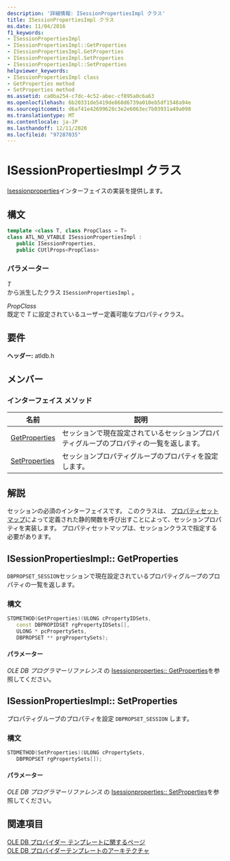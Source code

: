 ```yaml
---
description: '詳細情報: ISessionPropertiesImpl クラス'
title: ISessionPropertiesImpl クラス
ms.date: 11/04/2016
f1_keywords:
- ISessionPropertiesImpl
- ISessionPropertiesImpl::GetProperties
- ISessionPropertiesImpl.GetProperties
- ISessionPropertiesImpl.SetProperties
- ISessionPropertiesImpl::SetProperties
helpviewer_keywords:
- ISessionPropertiesImpl class
- GetProperties method
- SetProperties method
ms.assetid: ca0ba254-c7dc-4c52-abec-cf895a0c6a63
ms.openlocfilehash: 6b20331de5419de868d6739a010eb5df1548a94e
ms.sourcegitcommit: d6af41e42699628c3e2e6063ec7b03931a49a098
ms.translationtype: MT
ms.contentlocale: ja-JP
ms.lasthandoff: 12/11/2020
ms.locfileid: "97287035"
---
```

# <a name="isessionpropertiesimpl-class"></a>ISessionPropertiesImpl クラス

[Isessionproperties](/previous-versions/windows/desktop/ms713721(v=vs.85))インターフェイスの実装を提供します。

## <a name="syntax"></a>構文

```cpp
template <class T, class PropClass = T>
class ATL_NO_VTABLE ISessionPropertiesImpl :
   public ISessionProperties,
   public CUtlProps<PropClass>
```

### <a name="parameters"></a>パラメーター

*T*<br/>
から派生したクラス `ISessionPropertiesImpl` 。

*PropClass*<br/>
既定で *T* に設定されているユーザー定義可能なプロパティクラス。

## <a name="requirements"></a>要件

**ヘッダー:** atldb.h

## <a name="members"></a>メンバー

### <a name="interface-methods"></a>インターフェイス メソッド

| 名前 | 説明 |
|-|-|
|[GetProperties](#getproperties)|セッションで現在設定されているセッションプロパティグループのプロパティの一覧を返します。|
|[SetProperties](#setproperties)|セッションプロパティグループのプロパティを設定します。|

## <a name="remarks"></a>解説

セッションの必須のインターフェイスです。 このクラスは、 [プロパティセットマップ](./macros-for-ole-db-provider-templates.md#begin_propset_map)によって定義された静的関数を呼び出すことによって、セッションプロパティを実装します。 プロパティセットマップは、セッションクラスで指定する必要があります。

## <a name="isessionpropertiesimplgetproperties"></a><a name="getproperties"></a> ISessionPropertiesImpl:: GetProperties

`DBPROPSET_SESSION`セッションで現在設定されているプロパティグループのプロパティの一覧を返します。

### <a name="syntax"></a>構文

```cpp
STDMETHOD(GetProperties)(ULONG cPropertyIDSets,
   const DBPROPIDSET rgPropertyIDSets[],
   ULONG * pcPropertySets,
   DBPROPSET ** prgPropertySets);
```

#### <a name="parameters"></a>パラメーター

*OLE DB プログラマーリファレンス* の [Isessionproperties:: GetProperties](/previous-versions/windows/desktop/ms723643(v=vs.85))を参照してください。

## <a name="isessionpropertiesimplsetproperties"></a><a name="setproperties"></a> ISessionPropertiesImpl:: SetProperties

プロパティグループのプロパティを設定 `DBPROPSET_SESSION` します。

### <a name="syntax"></a>構文

```cpp
STDMETHOD(SetProperties)(ULONG cPropertySets,
   DBPROPSET rgPropertySets[]);
```

#### <a name="parameters"></a>パラメーター

*OLE DB プログラマーリファレンス* の [Isessionproperties:: SetProperties](/previous-versions/windows/desktop/ms714405(v=vs.85))を参照してください。

## <a name="see-also"></a>関連項目

[OLE DB プロバイダー テンプレートに関するページ](../../data/oledb/ole-db-provider-templates-cpp.md)<br/>
[OLE DB プロバイダーテンプレートのアーキテクチャ](../../data/oledb/ole-db-provider-template-architecture.md)
